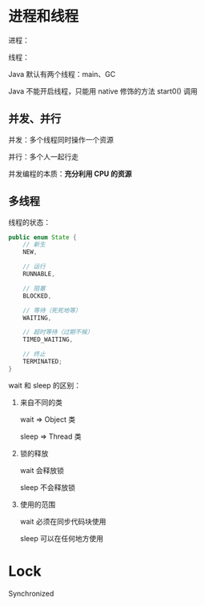 # 进程和线程

进程：

线程：

Java 默认有两个线程：main、GC

Java 不能开启线程，只能用 native 修饰的方法 start0() 调用

## 并发、并行

并发：多个线程同时操作一个资源

并行：多个人一起行走

并发编程的本质：**充分利用 CPU 的资源**

## 多线程

线程的状态：

```java
public enum State {
    // 新生
    NEW,

    // 运行
    RUNNABLE,

    // 阻塞
    BLOCKED,

    // 等待（死死地等）
    WAITING,

    // 超时等待（过期不候）
    TIMED_WAITING,

    // 终止
    TERMINATED;
}
```

wait 和 sleep 的区别：

1. 来自不同的类

   wait => Object 类

   sleep => Thread 类

2. 锁的释放

   wait 会释放锁

   sleep 不会释放锁

3. 使用的范围

   wait 必须在同步代码块使用

   sleep 可以在任何地方使用

# Lock

Synchronized







